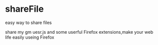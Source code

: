shareFile
=========

easy way to share files

share my gm uesr.js and some userful Firefox extensions,make your web life easily useing Firefox
